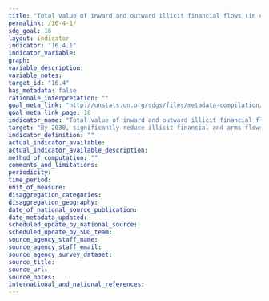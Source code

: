 ```yaml
---
title: "Total value of inward and outward illicit financial flows (in current United States dollars)."
permalink: /16-4-1/
sdg_goal: 16
layout: indicator
indicator: "16.4.1"
indicator_variable: 
graph: 
variable_description: 
variable_notes: 
target_id: "16.4"
has_metadata: false
rationale_interpretation: ""
goal_meta_link: "http://unstats.un.org/sdgs/files/metadata-compilation/Metadata-Goal-16.pdf"
goal_meta_link_page: 18
indicator_name: "Total value of inward and outward illicit financial flows (in current United States dollars)."
target: "By 2030, significantly reduce illicit financial and arms flows, strengthen the recovery and return of stolen assets and combat all forms of organized crime."
indicator_definition: ""
actual_indicator_available: 
actual_indicator_available_description: 
method_of_computation: ""
comments_and_limitations: 
periodicity: 
time_period: 
unit_of_measure: 
disaggregation_categories: 
disaggregation_geography: 
date_of_national_source_publication: 
date_metadata_updated: 
scheduled_update_by_national_source: 
scheduled_update_by_SDG_team: 
source_agency_staff_name: 
source_agency_staff_email: 
source_agency_survey_dataset: 
source_title: 
source_url: 
source_notes: 
international_and_national_references: 
---
```


